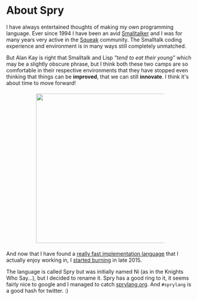 # About Spry
I have always entertained thoughts of making my own programming language. Ever since 1994 I have been an avid [Smalltalker](http://www.world.st) and I was for many years very active in the [Squeak](http://www.squeak.org) community. The Smalltalk coding experience and environment is in many ways still completely unmatched.

But Alan Kay is right that Smalltalk and Lisp *"tend to eat their young"* which may be a slightly obscure phrase, but I think both these two camps are so comfortable in their respective environments that they have stopped even thinking that things can be **improved**, that we can still **innovate**. I think it's about time to move forward!

<div style="text-align:center;margin:20px 80px"> <img src="/burn.jpg" width="400" /></div>

And now that I have found a [really fast implementation language](http://nim-lang.org) that I actually enjoy working in, I [started burning](http://goran.krampe.se/2015/09/16/ni-a-strange-little-language/) in late 2015.

The language is called Spry but was initially named Ni (as in the Knights Who Say…), but I decided to rename it. Spry has a good ring to it, it seems fairly nice to google and I managed to catch [sprylang.org](sprylang.org). And `#sprylang` is a good hash for twitter. :)
